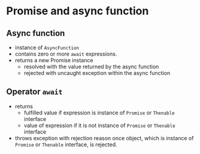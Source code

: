 # Promise and async function

## Async function
- instance of `AsyncFunction`
- contains zero or more `await` expressions.
- returns a new Promise instance
  - resolved with the value returned by the async function
  - rejected with uncaught exception within the async function

## Operator `await`
- returns 
  - fulfilled value if expression is instance of `Promise` or `Thenable` interface
  - value of expression if it is not instance of `Promise` or `Thenable` interface
- throws exception with rejection reason once object, which is instance of `Promise` or `Thenable` interface, is rejected.